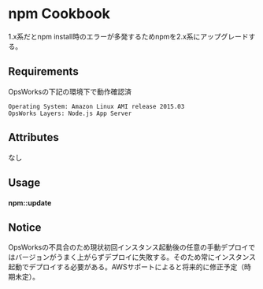 npm Cookbook
================
1.x系だとnpm install時のエラーが多発するためnpmを2.x系にアップグレードする。

Requirements
------------
OpsWorksの下記の環境下で動作確認済

```
Operating System: Amazon Linux AMI release 2015.03
OpsWorks Layers: Node.js App Server
```

Attributes
----------

なし

Usage
-----

#### npm::update

Notice
-----

OpsWorksの不具合のため現状初回インスタンス起動後の任意の手動デプロイではバージョンがうまく上がらずデプロイに失敗する。そのため常にインスタンス起動でデプロイする必要がある。AWSサポートによると将来的に修正予定（時期未定）。
